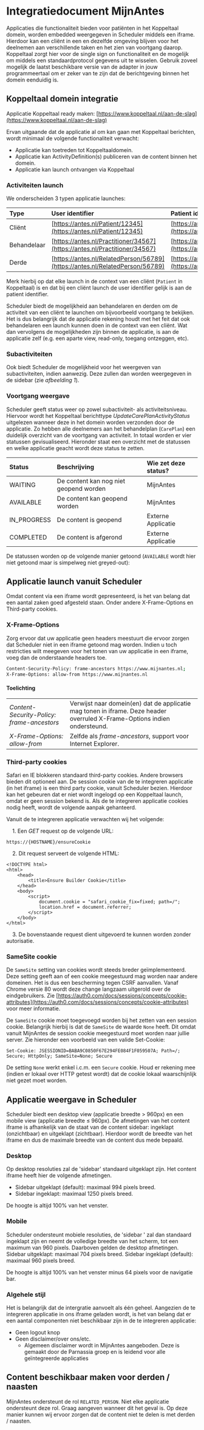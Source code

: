 # Integratiedocument MijnAntes

Applicaties die functionaliteit bieden voor patiënten in het Koppeltaal domein, worden embedded weergegeven in Scheduler middels een iframe. Hierdoor kan een cliënt in een en dezelfde omgeving blijven voor het deelnemen aan verschillende taken en het zien van voortgang daarop. Koppeltaal zorgt hier voor de single sign on functionaliteit en de mogelijk om middels een standaardprotocol gegevens uit te wisselen. Gebruik zoveel mogelijk de laatst beschikbare versie van de adapter in jouw programmeertaal om er zeker van te zijn dat de berichtgeving binnen het domein eenduidig is.

## Koppeltaal domein integratie

Applicatie Koppeltaal ready maken: [https://www.koppeltaal.nl/aan-de-slag](https://www.koppeltaal.nl/aan-de-slag)

Ervan uitgaande dat de applicatie al om kan gaan met Koppeltaal berichten, wordt minimaal de volgende functionaliteit verwacht:

* Applicatie kan toetreden tot Koppeltaaldomein.
* Applicatie kan ActivityDefinition\(s\) publiceren van de content binnen het domein.
* Applicatie kan launch ontvangen via Koppeltaal

### Activiteiten launch

We onderscheiden 3 typen applicatie launches:

| Type | User identifier | Patient identifier |
| :--- | :--- | :--- |
| Cliënt | [https://antes.nl/Patient/12345](https://antes.nl/Patient/12345) | [https://antes.nl/Patient/12345](https://antes.nl/Patient/12345) |
| Behandelaar | [https://antes.nl/Practitioner/34567](https://antes.nl/Practitioner/34567) | [https://antes.nl/Patient/12345](https://antes.nl/Patient/12345) |
| Derde | [https://antes.nl/RelatedPerson/56789](https://antes.nl/RelatedPerson/56789) | [https://antes.nl/Patient/12345](https://antes.nl/Patient/12345) |

Merk hierbij op dat elke launch in de context van een cliënt \(`Patient` in Koppeltaal\) is en dat bij een cliënt launch de user identifier gelijk is aan de patient identifier.

Scheduler biedt de mogelijkheid aan behandelaren en derden om de activiteit van een cliënt te launchen om bijvoorbeeld voortgang te bekijken. Het is dus belangrijk dat de applicatie rekening houdt met het feit dat ook behandelaren een launch kunnen doen in de context van een cliënt. Wat dan vervolgens de mogelijkheden zijn binnen de applicatie, is aan de applicatie zelf \(e.g. een aparte view, read-only, toegang ontzeggen, etc\).

### Subactiviteiten

Ook biedt Scheduler de mogelijkheid voor het weergeven van subactiviteiten, indien aanwezig. Deze zullen dan worden weergegeven in de sidebar \(zie _afbeelding 1_\).

### Voortgang weergave

Scheduler geeft status weer op zowel subactiviteit- als activiteitsniveau. Hiervoor wordt het Koppeltaal berichttype _UpdateCarePlanActivityStatus_ uitgelezen wanneer deze in het domein worden verzonden door de applicatie. Zo hebben alle deelnemers aan het behandelplan \(`CarePlan`\) een duidelijk overzicht van de voortgang van activiteit. In totaal worden er vier statussen gevisualiseerd. Hieronder staat een overzicht met de statussen en welke applicatie geacht wordt deze status te zetten.

| Status | Beschrijving | Wie zet deze status? |
| :--- | :--- | :--- |
| WAITING | De content kan nog niet geopend worden | MijnAntes |
| AVAILABLE | De content kan geopend worden | MijnAntes |
| IN\_PROGRESS | De content is geopend | Externe Applicatie |
| COMPLETED | De content is afgerond | Externe Applicatie |

De statussen worden op de volgende manier getoond \(`AVAILABLE` wordt hier niet getoond maar is simpelweg niet greyed-out\):



## Applicatie launch vanuit Scheduler

Omdat content via een iframe wordt gepresenteerd, is het van belang dat een aantal zaken goed afgesteld staan. Onder andere X-Frame-Options en Third-party cookies.

### X-Frame-Options

Zorg ervoor dat uw applicatie geen headers meestuurt die ervoor zorgen dat Scheduler niet in een iframe getoond mag worden. Indien u toch restricties wilt meegeven voor het tonen van uw applicatie in een iframe, voeg dan de onderstaande headers toe.

```bash
Content-Security-Policy: frame-ancestors https://www.mijnantes.nl;
X-Frame-Options: allow-from https://www.mijnantes.nl
```

#### Toelichting

|  |  |
| :--- | :--- |
| _Content-Security-Policy: frame-ancestors_ | Verwijst naar domein\(en\) dat de applicatie mag tonen in iframe. Deze header overruled X-Frame-Options indien ondersteund. |
| _X-Frame-Options: allow-from_ | Zelfde als _frame-ancestors_, support voor Internet Explorer. |

### Third-party cookies

Safari en IE blokkeren standaard third-party cookies. Andere browsers bieden dit optioneel aan. De session cookie van de te integreren applicatie \(in het iframe\) is een third party cookie, vanuit Scheduler bezien. Hierdoor kan het gebeuren dat er niet wordt ingelogd op een Koppeltaal launch, omdat er geen session bekend is. Als de te integreren applicatie cookies nodig heeft, wordt de volgende aanpak gehanteerd.

Vanuit de te integreren applicatie verwachten wij het volgende:

    1. Een _GET_ request op de volgende URL:

```text
https://{HOSTNAME}/ensureCookie
```

    2. Dit request serveert de volgende HTML:

```markup
<!DOCTYPE html>
<html>
    <head>
        <title>Ensure Builder Cookie</title>
    </head>
    <body>
        <script>
            document.cookie = "safari_cookie_fix=fixed; path=/";
            location.href = document.referrer;
        </script>
    </body>
</html>
```

    3. De bovenstaande request dient uitgevoerd te kunnen worden zonder autorisatie.

### SameSite cookie

De `SameSite` setting van cookies wordt steeds breder geïmplementeerd. Deze setting geeft aan of een cookie meegestuurd mag worden naar andere domeinen. Het is dus een bescherming tegen CSRF aanvallen. Vanaf Chrome versie 80 wordt deze change langzaam uitgerold over de eindgebruikers. Zie [https://auth0.com/docs/sessions/concepts/cookie-attributes](https://auth0.com/docs/sessions/concepts/cookie-attributes) voor meer informatie.

De `SameSite` cookie moet toegevoegd worden bij het zetten van een session cookie. Belangrijk hierbij is dat de `SameSite` de waarde `None` heeft. Dit omdat vanuit MijnAntes de session cookie meegestuurd moet worden naar jullie server. Zie hieronder een voorbeeld van een valide Set-Cookie:

```
Set-Cookie: JSESSIONID=BABA9C0850F67E294FE084F1F059507A; Path=/; Secure; HttpOnly; SameSite=None; Secure
```

De setting `None` werkt enkel i.c.m. een `Secure` cookie. Houd er  rekening mee \(indien er lokaal over HTTP getest wordt\) dat de cookie lokaal waarschijnlijk niet gezet moet worden.

## Applicatie weergave in Scheduler

Scheduler biedt een desktop view \(applicatie breedte &gt; 960px\) en een mobile view \(applicatie breedte ≤ 960px\). De afmetingen van het content iframe is afhankelijk van de staat van de content sidebar: ingeklapt \(onzichtbaar\) en uitgeklapt \(zichtbaar\). Hierdoor wordt de breedte van het iframe en dus de maximale breedte van de content dus mede bepaald.

### Desktop

Op desktop resoluties zal de 'sidebar' standaard uitgeklapt zijn. Het content iframe heeft hier de volgende afmetingen.

* Sidebar uitgeklapt \(default\): maximaal 994 pixels breed.
* Sidebar ingeklapt: maximaal 1250 pixels breed.

De hoogte is altijd 100% van het venster.

### Mobile

Scheduler ondersteunt mobiele resoluties, de 'sidebar ' zal dan standaard ingeklapt zijn en neemt de volledige breedte van het scherm, tot een maximum van 960 pixels. Daarboven gelden de desktop afmetingen. Sidebar uitgeklapt: maximaal 704 pixels breed. Sidebar ingeklapt \(default\): maximaal 960 pixels breed.

De hoogte is altijd 100% van het venster minus 64 pixels voor de navigatie bar.

### Algehele stijl

Het is belangrijk dat de intergratie aanvoelt als één geheel. Aangezien de te integreren applicatie in ons iframe geladen wordt, is het van belang dat er een aantal componenten niet beschikbaar zijn in de te integreren applicatie:

* Geen logout knop
* Geen disclaimer/over ons/etc.
  * Algemeen disclaimer wordt in MijnAntes aangeboden. Deze is gemaakt door de Parnassia groep en is leidend voor alle geïntegreerde applicaties

## Content beschikbaar maken voor derden / naasten

MijnAntes ondersteunt de rol `RELATED_PERSON`. Niet elke applicatie ondersteunt deze rol. Graag aangeven wanneer dit het geval is. Op deze manier kunnen wij ervoor zorgen dat de content niet te delen is met derden / naasten.

